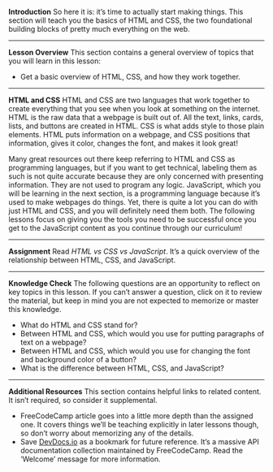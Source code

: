 **Introduction**
So here it is: it’s time to actually start making things. This section will teach you the basics of HTML and CSS, the two foundational building blocks of pretty much everything on the web.

---

**Lesson Overview**
This section contains a general overview of topics that you will learn in this lesson:

- Get a basic overview of HTML, CSS, and how they work together.

---

**HTML and CSS**
HTML and CSS are two languages that work together to create everything that you see when you look at something on the internet. HTML is the raw data that a webpage is built out of. All the text, links, cards, lists, and buttons are created in HTML. CSS is what adds style to those plain elements. HTML puts information on a webpage, and CSS positions that information, gives it color, changes the font, and makes it look great!

Many great resources out there keep referring to HTML and CSS as programming languages, but if you want to get technical, labeling them as such is not quite accurate because they are only concerned with presenting information. They are not used to program any logic. JavaScript, which you will be learning in the next section, is a programming language because it’s used to make webpages do things. Yet, there is quite a lot you can do with just HTML and CSS, and you will definitely need them both. The following lessons focus on giving you the tools you need to be successful once you get to the JavaScript content as you continue through our curriculum!

---

**Assignment**
Read *HTML vs CSS vs JavaScript*. It’s a quick overview of the relationship between HTML, CSS, and JavaScript.

---

**Knowledge Check**
The following questions are an opportunity to reflect on key topics in this lesson. If you can’t answer a question, click on it to review the material, but keep in mind you are not expected to memorize or master this knowledge.

- What do HTML and CSS stand for?
- Between HTML and CSS, which would you use for putting paragraphs of text on a webpage?
- Between HTML and CSS, which would you use for changing the font and background color of a button?
- What is the difference between HTML, CSS, and JavaScript?

---

**Additional Resources**
This section contains helpful links to related content. It isn’t required, so consider it supplemental.

- FreeCodeCamp article goes into a little more depth than the assigned one. It covers things we’ll be teaching explicitly in later lessons though, so don’t worry about memorizing any of the details.
- Save [DevDocs.io](https://devdocs.io/) as a bookmark for future reference. It’s a massive API documentation collection maintained by FreeCodeCamp. Read the ‘Welcome’ message for more information.

